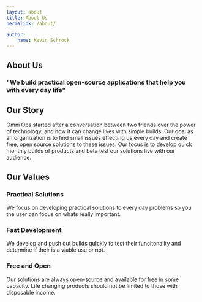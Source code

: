 ```yaml
---
layout: about
title: About Us
permalink: /about/

author: 
    name: Kevin Schrock
---
```


## About Us
### "We build practical open-source applications that help you with every day life" 

## Our Story
Omni Ops started after a conversation between two friends over the power of technology, and how it can change lives with simple builds. 
Our goal as an organization is to find small issues effecting us every day and create free, open source solutions to these issues. Our focus is to develop quick monthly builds of products and beta test our solutions live with our audience. 

## Our Values
### Practical Solutions
We focus on developing practical solutions to every day problems so you the user can focus on whats really important. 
### Fast Development 
We develop and push out builds quickly to test their funcitonality and determine if their is a viable use or not. 
### Free and Open
Our solutions are always open-source and available for free in some capacity. Life changing products should not be limited to those with disposable income. 